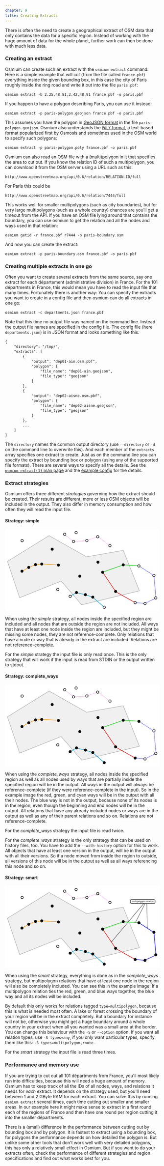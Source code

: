 ```yaml
---
chapter: 9
title: Creating Extracts
---
```


There is often the need to create a geographical extract of OSM data that only
contains the data for a specific region. Instead of working with the huge
amount of data for the whole planet, further work can then be done with much
less data.

### Creating an extract

Osmium can create such an extract with the `osmium extract` command. Here is a
simple example that will cut (from the file called `france.pbf`) everything
inside the given bounding box, in this case the city of Paris roughly inside
the ring road and write it out into the file `paris.pbf`:

    osmium extract -b 2.25,48.81,2.42,48.91 france.pbf -o paris.pbf

If you happen to have a polygon describing Paris, you can use it instead:

    osmium extract -p paris-polygon.geojson france.pbf -o paris.pbf

This assumes you have the polygon in [GeoJSON format](http://geojson.org/) in
the file `paris-polygon.geojson`. Osmium also understands the [`POLY`
format](https://wiki.openstreetmap.org/wiki/Osmosis/Polygon_Filter_File_Format),
a text-based format popularized first by Osmosis and sometimes used in the OSM
world to specify such polygons:

    osmium extract -p paris-polygon.poly france.pbf -o paris.pbf

Osmium can also read an OSM file with a (multi)polygon in it that specifies
the area to cut out. If you know the relation ID of such a multipolygon, you
can download it from the OSM server using a URL such as this:

    http://www.openstreetmap.org/api/0.6/relation/RELATION-ID/full

For Paris this could be

    http://www.openstreetmap.org/api/0.6/relation/7444/full

This works well for smaller multipolygons (such as city boundaries), but for
very large multipolygons (such as a whole country) chances are you'll get a
timeout from the API. If you have an OSM file lying around that contains the
boundary, you can use osmium to get the relation and all the nodes and ways
used in that relation:

    osmium getid -r france.pbf r7444 -o paris-boundary.osm

And now you can create the extract:

    osmium extract -p paris-boundary.osm france.pbf -o paris.pbf


### Creating multiple extracts in one go

Often you want to create several extracts from the same source, say one extract
for each département (administrative division) in France. For the 101
départments in France, this would mean you have to read the input file
that many times. Fortunately there is another way: You can specify the extracts
you want to create in a config file and then osmium can do all extracts in one
go:

    osmium extract -c departments.json france.pbf

Note that this time no output file was named on the command line. Instead the
output file names are specified in the config file. The config file (here
`departments.json`) is in JSON format and looks something like this:

    {
        "directory": "/tmp/",
        "extracts": [
            {
                "output": "dep01-ain.osm.pbf",
                "polygon": {
                    "file_name": "dep01-ain.geojson",
                    "file_type": "geojson"
                }
            },
            {
                "output": "dep02-aisne.osm.pbf",
                "polygon": {
                    "file_name": "dep02-aisne.geojson",
                    "file_type": "geojson"
                }
            },
            ...
        ]
    }

The `directory` names the common output directory (use `--directory` or `-d`
on the command line to overwrite this). And each member of the `extracts`
array specifies one extract to create. Just as on the command line you can
specify the extract by bounding box or polygon (using any of the supported
file formats). There are several ways to specify all the details. See the
[`osmium-extract(1)` man
page](http://docs.osmcode.org/osmium/latest/osmium-extract.html) and the
[example
config](https://github.com/osmcode/osmium-tool/tree/master/extract-example-config)
for the details.


### Extract strategies

Osmium offers three different *strategies* governing how the extract should
be created. Their results are different, more or less OSM objects will be
included in the output. They also differ in memory consumption and how often
they will read the input file.

#### Strategy: simple

![Extract strategy *simple*](/osmium-tool/extract-strategy-simple.svg)

When using the *simple* strategy, all nodes inside the specified region are
included and all nodes that are outside the region are not included. All ways
that have at least one node inside the region are included, but they might be
missing some nodes, they are not reference-complete. Only relations that have
a node or way that is already in the extract are included. Relations are not
reference-complete.

For the *simple* strategy the input file is only read once. This is the only
strategy that will work if the input is read from STDIN or the output written
to stdout.

#### Strategy: complete_ways

![Extract strategy *complete_ways*](/osmium-tool/extract-strategy-complete-ways.svg)

When using the *complete_ways* strategy, all nodes inside the specified region
as well as all nodes used by ways that are partially inside the specified
region will be in the output. All ways in the output will always be
reference-complete (if they were reference-complete in the input). So in the
example image the red, green, and cyan ways will be in the output with all
their nodes. The blue way is not in the output, because none of its nodes is in
the region, even though the beginning and end nodes will be in the output.
All relations that have any already included nodes or ways are in the output
as well as any of their parent relations and so on. Relations are not
reference-complete.

For the *complete_ways* strategy the input file is read twice.

For the *complete_ways* strategy is the only strategy that can be used on
history files, too. You have to add the `--with-history` option for this to
work. All objects that have at least one version in the output, will be in
the output with all their versions. So if a node moved from inside the region
to outside, all versions of this node will be in the output as well as all
ways referencing this node and so on.


#### Strategy: smart

![Extract strategy *smart*](/osmium-tool/extract-strategy-smart.svg)

When using the *smart* strategy, everything is done as in the *complete_ways*
strategy, but multipolygon relations that have at least one node in the
region will also be completely included. You can see this in the example image:
If a multipolygon relation ties the red, green, and blue ways together, the
blue way and all its nodes will be included.

By default this only works for relations tagged `type=multipolygon`, because
this is what is needed most often. A lake or forest crossing the boundary of
your region will be in the extract completely. But a boundary for instance
will not be, otherwise you might get a huge boundary around a whole country in
your extract when all you wanted was a small area at the border. You can change
this behaviour with the `-S` or `--option` option. If you want all relation
types, use `-S types=any`, if you only want particular types, specify them like
this: `-S types=multipolygon,route`.

For the *smart* strategy the input file is read three times.


### Performance and memory use

If you are trying to cut out all 101 départments from France, you'll most
likely run into difficulties, because this will need a huge amount of memory.
Osmium has to keep track of all the IDs of all nodes, ways, and relations it
needs for *each* extract. It depends on the strategy used, but you'll need
between 1 and 2 GByte RAM for each extract. You can solve this by running
`osmium extract` several times, each time cutting out smaller and smaller
areas. In our example here it might make sense to extract in a first round
each of the regions of France and then have one round per region cutting it
into the smaller départments.

There is a (small) difference in the performance between cutting out by
bounding box and by polygon. It is fastest to extract using a bounding box, for
polygons the performance depends on how detailed the polygon is. But unlike
some other tools that don't work well with very detailed polygons, this has
only a relatively small effect in Osmium. But if you want to do your extracts
often, check the performance of different strategies and region specifications
and find out what works best for you.

